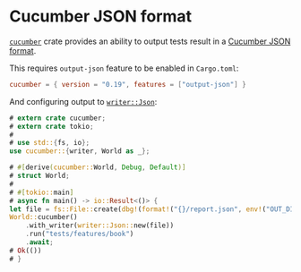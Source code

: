Cucumber JSON format
====================

[`cucumber`] crate provides an ability to output tests result in a [Cucumber JSON format].

This requires `output-json` feature to be enabled in `Cargo.toml`:
```toml
cucumber = { version = "0.19", features = ["output-json"] }
```

And configuring output to [`writer::Json`]:
```rust
# extern crate cucumber;
# extern crate tokio;
#
# use std::{fs, io};
use cucumber::{writer, World as _};

# #[derive(cucumber::World, Debug, Default)]
# struct World;
#
# #[tokio::main]
# async fn main() -> io::Result<()> {
let file = fs::File::create(dbg!(format!("{}/report.json", env!("OUT_DIR"))))?;
World::cucumber()
    .with_writer(writer::Json::new(file))
    .run("tests/features/book")
    .await;
# Ok(())
# }
```




[`cucumber`]: https://docs.rs/cucumber
[`writer::Json`]: https://docs.rs/cucumber/*/cucumber/writer/struct.Json.html
[Cucumber JSON format]: https://github.com/cucumber/cucumber-json-schema
